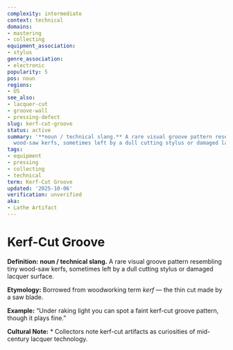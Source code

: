 ```yaml
---
complexity: intermediate
context: technical
domains:
- mastering
- collecting
equipment_association:
- stylus
genre_association:
- electronic
popularity: 5
pos: noun
regions:
- US
see_also:
- lacquer-cut
- groove-wall
- pressing-defect
slug: kerf-cut-groove
status: active
summary: '**noun / technical slang.** A rare visual groove pattern resembling tiny
  wood-saw kerfs, sometimes left by a dull cutting stylus or damaged lacquer surface.'
tags:
- equipment
- pressing
- collecting
- technical
term: Kerf-Cut Groove
updated: '2025-10-06'
verification: unverified
aka:
- Lathe Artifact
---
```


# Kerf-Cut Groove

**Definition:** **noun / technical slang.** A rare visual groove pattern resembling tiny wood-saw kerfs, sometimes left by a dull cutting stylus or damaged lacquer surface.

**Etymology:** Borrowed from woodworking term *kerf* — the thin cut made by a saw blade.

**Example:** “Under raking light you can spot a faint kerf-cut groove pattern, though it plays fine.”

**Cultural Note:** * Collectors note kerf-cut artifacts as curiosities of mid-century lacquer technology.

